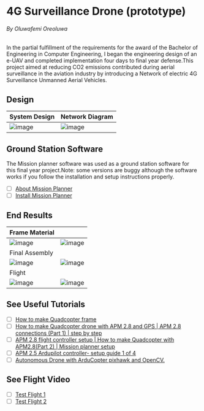 # 4G Surveillance Drone (prototype)
###### By Oluwafemi Oreoluwa
In the partial fulfillment of the requirements for the award of the Bachelor of Engineering in Computer Engineering, I began the engineering design of an e-UAV and completed implementation four days to final year defense.This project aimed at reducing CO2 emissions contributed during aerial surveillance in the aviation industry by introducing a Network of electric 4G Surveillance Unmanned Aerial Vehicles.

## Design 
| System Design |  Network Diagram | 
|--------------|-----------|
| ![image](https://user-images.githubusercontent.com/75027292/186240077-b275ccb4-2f3e-41ff-a0a3-b5ef013c380b.png) |![image](https://user-images.githubusercontent.com/75027292/186240302-cc7d08a3-3ad2-48c3-a4b1-305490a04321.png) |




## Ground Station Software
The Mission planner software was used as a ground station software for this final year project.Note: some versions are buggy although the software works if you follow the installation and setup instructions properly.

- [ ] [About Mission Planner](https://ardupilot.org/planner/docs/mission-planner-overview.html)  
- [ ] [Install Mission Planner](https://ardupilot.org/planner/docs/mission-planner-installation.html)  

## End Results 
| Frame Material  |  |  
|--------------|-----------|
| ![image](https://user-images.githubusercontent.com/75027292/186236744-8c30b7e8-f129-4f69-8ac2-61a19b94e8e3.png)| ![image](https://user-images.githubusercontent.com/75027292/186236875-5cd0b15d-be1e-4f40-8713-ed92fbd48646.png) |
| Final Assembly  |  |  
|![image](https://user-images.githubusercontent.com/75027292/186237465-8e3c2c9b-1934-495d-a1f7-fc9e90147f48.png) | ![image](https://user-images.githubusercontent.com/75027292/186237381-5bd7bc6a-ad53-40de-bc78-2130f1bb2b81.png) |
| Flight  |  |  
|![image](https://user-images.githubusercontent.com/75027292/186239565-ac8e6164-e1e8-4640-a357-9d2af41c9338.png)|  ![image](https://user-images.githubusercontent.com/75027292/186239196-a33fff34-c9ae-4228-909a-4655c8b2fd27.png)|

## See Useful Tutorials
- [ ] [How to make Quadcopter frame]( https://www.youtube.com/watch?v=H6jjlcwGJwY&list=PL4B0LEKY-jrR5_988bfV39yGzMQSas-v4)  
- [ ] [How to make Quadcopter drone with APM 2.8 and GPS | APM 2.8 connections (Part 1) | step by step](https://youtu.be/UW1-gSySgxg)  
- [ ] [APM 2.8 flight controller setup | How to make Quadcopter with APM2.8(Part 2) | Mission planner setup](https://www.youtube.com/watch?v=S7VZ796W8VA)  
- [ ] [APM 2.5 Ardupilot controller- setup guide 1 of 4](https://www.youtube.com/watch?v=QAFdHnoae0s)  
- [ ] [Autonomous Drone with ArduCopter pixhawk and OpenCV.](https://youtu.be/Nrzs3dQ9exw)  
## See Flight Video 
- [ ] [Test Flight 1](https://youtu.be/DXVkWr5w3xQ)  
- [ ] [Test Flight 2](https://youtu.be/ov8-3ipqqCE)  
